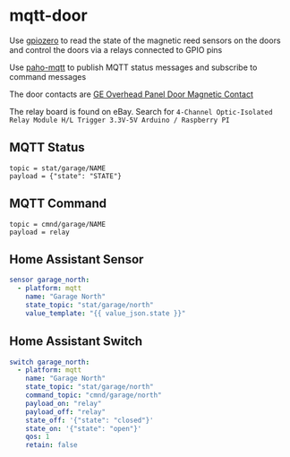 # mqtt-door

Use [gpiozero](https://gpiozero.readthedocs.io/en/stable/) to read the state of the magnetic reed sensors on the doors and control the doors via a relays connected to GPIO pins

Use [paho-mqtt](https://pypi.org/project/paho-mqtt/) to publish MQTT status messages and subscribe to command messages

The door contacts are [GE Overhead Panel Door Magnetic Contact](https://www.aartech.ca/2315AL-ge-overhead-panel-door-contact.html)

The relay board is found on eBay. Search for ```4-Channel Optic-Isolated Relay Module H/L Trigger 3.3V-5V Arduino / Raspberry PI```

## MQTT Status
```
topic = stat/garage/NAME
payload = {"state": "STATE"}
```
## MQTT Command
```
topic = cmnd/garage/NAME 
payload = relay
```

## Home Assistant Sensor
```yaml
sensor garage_north:
  - platform: mqtt
    name: "Garage North"
    state_topic: "stat/garage/north"
    value_template: "{{ value_json.state }}"
```

## Home Assistant Switch
```yaml
switch garage_north:
  - platform: mqtt
    name: "Garage North"
    state_topic: "stat/garage/north"
    command_topic: "cmnd/garage/north"
    payload_on: "relay"
    payload_off: "relay"
    state_off: '{"state": "closed"}'
    state_on: '{"state": "open"}'
    qos: 1
    retain: false
```